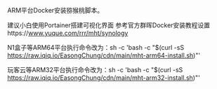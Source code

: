 ARM平台Docker安装猕猴桃脚本。

建议小白使用Portainer搭建可视化界面
参考官方群晖Docker安装教程设置https://www.yuque.com/rrr/mht/synology

N1盒子等ARM64平台执行命令改为：sh -c 'bash -c "$(curl -sS https://raw.iqiq.io/EasongChung/cdn/main/mht-arm64-install.sh)"'

玩客云等ARM32平台执行命令改为：sh -c 'bash -c "$(curl -sS https://raw.iqiq.io/EasongChung/cdn/main/mht-arm32-install.sh)"'
